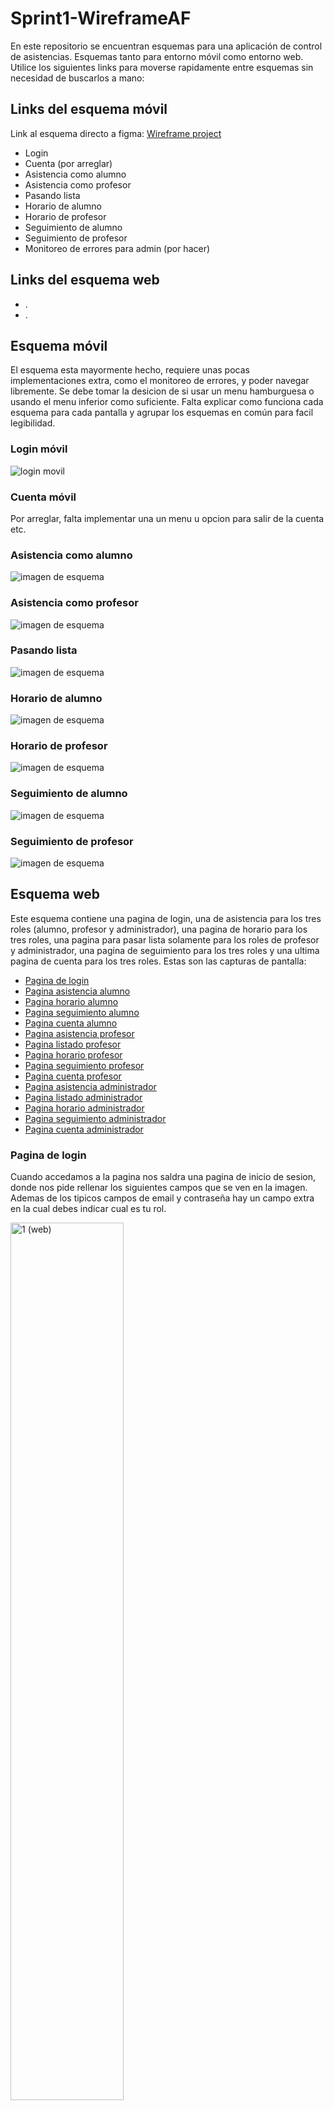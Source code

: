 # Sprint1-WireframeAF

En este repositorio se encuentran esquemas para una aplicación de control de asistencias.
Esquemas tanto para entorno móvil como entorno web.
<br>
Utilice los siguientes links para moverse rapidamente entre esquemas sin necesidad de buscarlos a mano:

## Links del esquema móvil

Link al esquema directo a figma: [Wireframe project](https://www.figma.com/design/cH7xdUCLiKycdnPRjuhHmf/Wireframe-Projecte?node-id=48-370&t=HldrrPDBGTX1doM5-1)<br>

- Login
- Cuenta (por arreglar)
- Asistencia como alumno
- Asistencia como profesor
- Pasando lista
- Horario de alumno
- Horario de profesor
- Seguimiento de alumno
- Seguimiento de profesor
- Monitoreo de errores para admin (por hacer)

## Links del esquema web

- .
- .


## Esquema móvil

El esquema esta mayormente hecho, requiere unas pocas implementaciones extra, como el monitoreo de errores, y poder navegar libremente. 
Se debe tomar la desicion de si usar un menu hamburguesa o usando el menu inferior como suficiente.
Falta explicar como funciona cada esquema para cada pantalla y agrupar los esquemas en común para facil legibilidad.

### Login móvil

![login movil](imgs/mobile/login.png)

### Cuenta móvil

Por arreglar, falta implementar una un menu u opcion para salir de la cuenta etc.

### Asistencia como alumno

![imagen de esquema](imgs/mobile/asist-alum.png)

### Asistencia como profesor

![imagen de esquema](imgs/mobile/asist-profe.png)

### Pasando lista

![imagen de esquema](imgs/mobile/list-profe.png)

### Horario de alumno

![imagen de esquema](imgs/mobile/hora-alum.png)

### Horario de profesor

![imagen de esquema](imgs/mobile/hora-profe.png)

### Seguimiento de alumno

![imagen de esquema](imgs/mobile/segui-alum.png)

### Seguimiento de profesor

![imagen de esquema](imgs/mobile/segui-profe.png)

## Esquema web

Este esquema contiene una pagina de login, una de asistencia para los tres roles (alumno, profesor y administrador), una pagina de horario para los tres roles, una pagina para pasar lista solamente para los roles de profesor y administrador,
una pagina de seguimiento para los tres roles y una ultima pagina de cuenta para los tres roles.
Estas son las capturas de pantalla:

- [Pagina de login](#pagina-de-login)
- [Pagina asistencia alumno](#pagina-asistencia-alumno)
- [Pagina horario alumno](#pagina-horario-alumno)
- [Pagina seguimiento alumno](#pagina-seguimiento-alumno)
- [Pagina cuenta alumno](#pagina-cuenta-alumno)
- [Pagina asistencia profesor](#pagina-asistencia-profesor)
- [Pagina listado profesor](#pagina-listado-profesor)
- [Pagina horario profesor](#pagina-horario-profesor)
- [Pagina seguimiento profesor](#pagina-seguimiento-profesor)
- [Pagina cuenta profesor](#pagina-cuenta-profesor)
- [Pagina asistencia administrador](#pagina-asistencia-administrador)
- [Pagina listado administrador](#pagina-cuenta-administrador)
- [Pagina horario administrador](#pagina-horario-administrador)
- [Pagina seguimiento administrador](#pagina-seguimiento-administrador)
- [Pagina cuenta administrador](#pagina-cuenta-administrador)


### Pagina de login

Cuando accedamos a la pagina nos saldra una pagina de inicio de sesion, donde nos pide rellenar los siguientes campos que se ven en la imagen.
Ademas de los tipicos campos de email y contraseña hay un campo extra en la cual debes indicar cual es tu rol.

<img src="imgs_web/pagina_login.png" alt="1 (web)" style="width:60%"><br><br>

### Pagina asistencia alumno

Si accedemos como alumno, veremos la siguiente pagina. Esta pagina esta conformada por una cabecera con una barra de navegacion.
Esta pagina se centra en mostrar al alumno los diferentes tipos de asistencia que tiene. Tambien hay que remarcar que hay unos cuatro botones que tienen los nombres de los diferentes tipos de asistencia.
Si picas el boton de "Absent" te mostrara unicamente las clases en las que hayas faltado.
Al final de la pagina podemos ver la tipica informacion que se pone en el footer, por ejemplos las condiciones generales, ajuda, etc.

<img src="imgs_web/pagina_asis_alumno.png" alt="2 (web)" style="width:60%"><br><br>

### Pagina horario alumno

En esta pagina el alumno vera su horario, viendo asi las diferentes clases en las que debe asistir. El horario indica el aula a donde tiene que ir y que asignatura va a ver. Tambien indica a que grupo pertenece, en este caso por ejemplo al grupo "DAW2B".
Este horario cambiara dependiendo del grupo en el que va el alumno.

<img src="imgs_web/pagina_horari_alumno.png" alt="3 (web)" style="width:60%"><br><br>

### Pagina seguimiento alumno

En esta pagina el alumno vera el porcentaje de asistencias que tiene por cada asignatura.

<img src="imgs_web/pagina_segui_alumno.png" alt="4 (web)" style="width:60%"><br><br>

### Pagina cuenta alumno

Aqui el alumno vera su perfil con la siguente informacion que se ve en la imagen. Para acceder a esta pagina se debera picar al icono de usuario que esta en la esquina superior derecha.

<img src="imgs_web/pagina_cuenta_alumno.png" alt="5 (web)" style="width:60%"><br><br>

### Pagina asistencia profesor

Si nuestro rol es de profesor veremos que podemos filtrar por aula, grupo y assignatura.

<img src="imgs_web/pagina_asis_profe.png" alt="6 (web)" style="width:60%"><br><br>

### Pagina listado profesor

Esta pagina esta dedicada para que el profesor pase lista a sus alumnos, pudiendo filtrar por grupo, assignatura y aula.

<img src="imgs_web/pagina_lista_profe.png" alt="7 (web)" style="width:60%"><br><br>

### Pagina horario profesor

Aqui el profesor vera su horario, viendo las clases que le toca, en que aula ha de ir y a que grupo dara clase. Esto cambiara dependiendo del profesor.

<img src="imgs_web/pagina_hora_profe.png" alt="8 (web)" style="width:60%"><br><br>

### Pagina seguimiento profesor

El profesor podra ver el porcentaje de asistencias de sus alumnos, pudiendo filtrar por grupo, aula y asignatura.

<img src="imgs_web/pagina_segui_profe.png" alt="9 (web)" style="width:60%"><br><br>

### Pagina cuenta profesor

Igual que con alumno, pero con unas leves variaciones por ser profesor.

<img src="imgs_web/pagina_cuenta_profe.png" alt="10 (web)" style="width:60%"><br><br>

### Pagina asistencia administrador 

Es practicamente igual que el del profesor.

<img src="imgs_web/pagina_asis_admin.png" alt="11 (web)" style="width:60%"><br><br>

### Pagina listado administrador

Es practicamente igual que el del profesor.

<img src="imgs_web/pagina_lista_admin.png" alt="12 (web)" style="width:60%"><br><br>

### Pagina horario administrador

Aqui el administrador podra filtrar para buscar entre los multiples profesors y grupos.

<img src="imgs_web/pagina_hora_admin.png" alt="13 (web)" style="width:60%"><br><br>

### Pagina seguimiento administrador

Es practicamente igual que el del profesor.

<img src="imgs_web/pagina_segui_admin.png" alt="14 (web)" style="width:60%"><br><br>

### Pagina cuenta administrador

El mismo formato que los dos roles anteriores, pero en este caso para rol de administrador.

<img src="imgs_web/pagina_cuenta_admin.png" alt="15 (web)" style="width:60%"><br><br>
